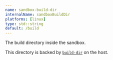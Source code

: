 ```yaml
---
name: sandbox-build-dir
internalName: sandboxBuildDir
platforms: [linux]
type: std::string
default: /build
---
```

The build directory inside the sandbox.

This directory is backed by [`build-dir`](#conf-build-dir) on the host.
